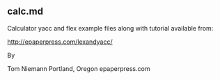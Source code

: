 ## calc.md

Calculator yacc and flex example files along with tutorial available from:

<http://epaperpress.com/lexandyacc/>

By

Tom Niemann
Portland, Oregon
epaperpress.com
